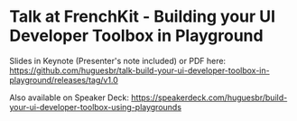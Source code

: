 # Talk at FrenchKit - Building your UI Developer Toolbox in Playground

Slides in Keynote (Presenter's note included) or PDF here: https://github.com/huguesbr/talk-build-your-ui-developer-toolbox-in-playground/releases/tag/v1.0

Also available on Speaker Deck: https://speakerdeck.com/huguesbr/build-your-ui-developer-toolbox-using-playgrounds
